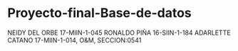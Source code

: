 # Proyecto-final-Base-de-datos
NEIDY DEL ORBE 17-MIIN-1-045 RONALDO PIÑA 16-SIIN-1-184 ADARLETTE CATANO 17-MIIN-1-014, O&amp;M, SECCION:0541
